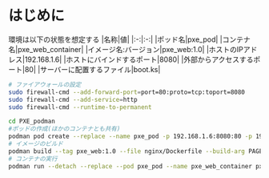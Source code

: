 # はじめに
環境は以下の状態を想定する
|名称|値|
|:-:|:-:|
|ポッド名|pxe_pod|
|コンテナ名|pxe_web_container|
|イメージ名:バージョン|pxe_web:1.0|
|ホストのIPアドレス|192.168.1.6|
|ホストにバインドするポート|8080|
|外部からアクセスするポート|80|
|サーバーに配置するファイル|boot.ks|

```bash
# ファイアウォールの設定
sudo firewall-cmd --add-forward-port=port=80:proto=tcp:toport=8080 
sudo firewall-cmd --add-service=http
sudo firewall-cmd --runtime-to-permanent

cd PXE_podman
#ポッドの作成(ほかのコンテナとも共有)
podman pod create --replace --name pxe_pod -p 192.168.1.6:8080:80 -p 192.168.1.6:8069:69/udp -p 192.168.1.6:2049:2049/udp --net slirp4netns:enable_ipv6=false,port_handler=slirp4netns
# イメージのビルド
podman build --tag pxe_web:1.0 --file nginx/Dockerfile --build-arg PAGE_FILE=boot.ks .
# コンテナの実行
podman run --detach --replace --pod pxe_pod --name pxe_web_container pxe_web:1.0
```